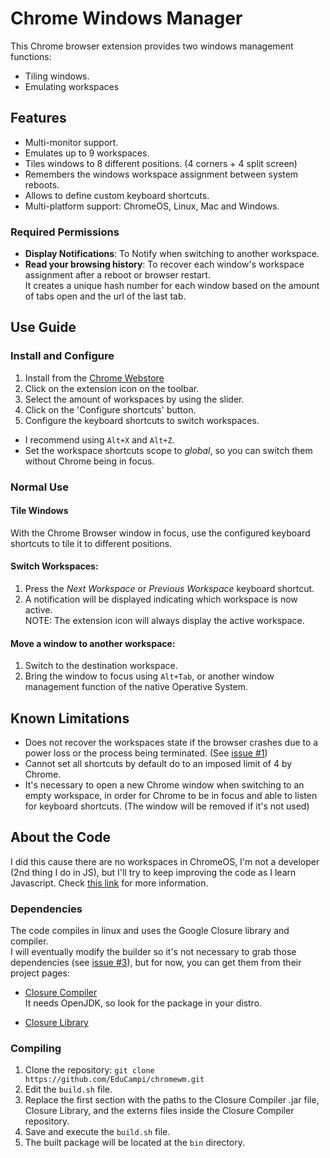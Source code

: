 # Chrome Windows Manager
This Chrome browser extension provides two windows management functions:
- Tiling windows.
- Emulating workspaces

## Features
- Multi-monitor support.
- Emulates up to 9 workspaces.
- Tiles windows to 8 different positions. (4 corners + 4 split screen)
- Remembers the windows workspace assignment between system reboots.
- Allows to define custom keyboard shortcuts.
- Multi-platform support: ChromeOS, Linux, Mac and Windows.

### Required Permissions
- **Display Notifications**: To Notify when switching to another workspace.
- **Read your browsing history**: To recover each window's workspace assignment
after a reboot or browser restart.  
It creates a unique hash number for each window based on the amount of tabs open and the url of the last tab.


## Use Guide
### Install and Configure
1. Install from the [Chrome Webstore](https://chrome.google.com/webstore/detail/chrome-windows-manager/gophpkegccafhjahoijdembdkbjpiflb)
2. Click on the extension icon on the toolbar.
3. Select the amount of workspaces by using the slider.
4. Click on the 'Configure shortcuts' button.
5. Configure the keyboard shortcuts to switch workspaces.
  - I recommend using `Alt+X` and `Alt+Z`.
  - Set the workspace shortcuts scope to *global*, so you can switch them without Chrome being in focus.

### Normal Use
#### Tile Windows
  With the Chrome Browser window in focus, use the configured keyboard shortcuts to tile it to different positions.
#### Switch Workspaces:
  1. Press the *Next Workspace* or *Previous Workspace* keyboard shortcut.
  2. A notification will be displayed indicating which workspace is now active.  
  NOTE: The extension icon will always display the active workspace.

#### Move a window to another workspace:
  1. Switch to the destination workspace.
  2. Bring the window to focus using `Alt+Tab`, or another window management
  function of the native Operative System.

## Known Limitations
- Does not recover the workspaces state if the browser crashes due to a power
loss or the process being terminated. (See [issue #1](https://github.com/EduCampi/chromewm/issues/1))
- Cannot set all shortcuts by default do to an imposed limit of 4 by Chrome.
- It's necessary to open a new Chrome window when switching to an empty workspace,
in order for Chrome to be in focus and able to listen for keyboard shortcuts.
(The window will be removed if it's not used)


## About the Code
I did this cause there are no workspaces in ChromeOS, I'm not a developer (2nd thing I do in JS), but
I'll try to keep improving the code as I learn Javascript.
Check [this link](https://xkcd.com/1513) for more information.

### Dependencies
The code compiles in linux and uses the Google Closure library and compiler.  
I will eventually modify the builder so it's not necessary to grab those dependencies
(see [issue #3](https://github.com/EduCampi/chromewm/issues/3)), but for now, you can get them from their project pages:
- [Closure Compiler](https://github.com/google/closure-compiler)  
It needs OpenJDK, so look for the package in your distro.

- [Closure Library](https://github.com/google/closure-library)


### Compiling
1. Clone the repository: `git clone https://github.com/EduCampi/chromewm.git`
2. Edit the `build.sh` file.
3. Replace the first section with the paths to the Closure Compiler .jar file,
Closure Library, and the externs files inside the Closure Compiler repository.
4. Save and execute the `build.sh` file.
5. The built package will be located at the `bin` directory.
